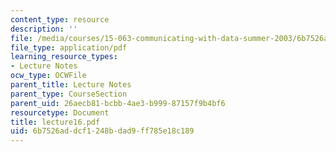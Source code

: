 ```yaml
---
content_type: resource
description: ''
file: /media/courses/15-063-communicating-with-data-summer-2003/6b7526addcf1248bdad9ff785e18c189_lecture16.pdf
file_type: application/pdf
learning_resource_types:
- Lecture Notes
ocw_type: OCWFile
parent_title: Lecture Notes
parent_type: CourseSection
parent_uid: 26aecb81-bcbb-4ae3-b999-87157f9b4bf6
resourcetype: Document
title: lecture16.pdf
uid: 6b7526ad-dcf1-248b-dad9-ff785e18c189
---
```

